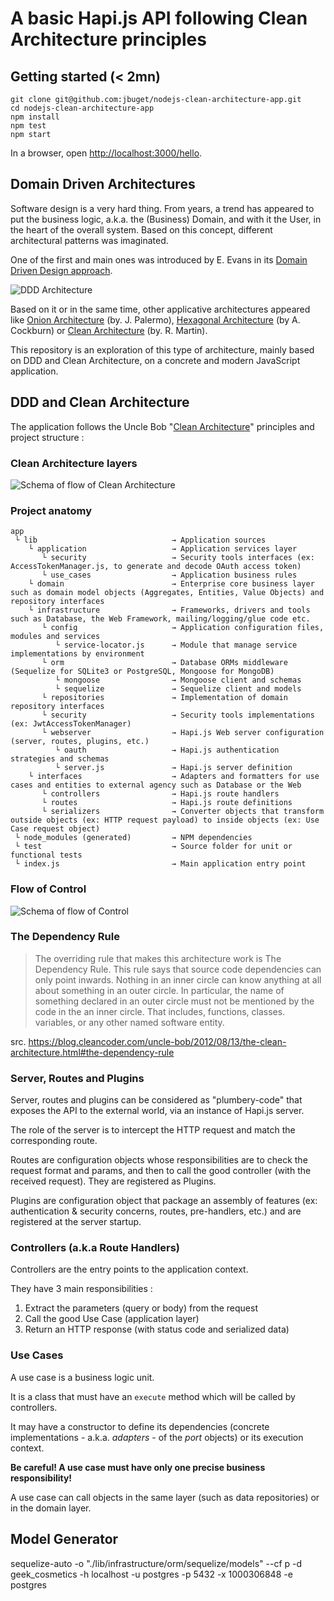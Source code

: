 # A basic Hapi.js API following Clean Architecture principles

## Getting started (< 2mn)

```
git clone git@github.com:jbuget/nodejs-clean-architecture-app.git
cd nodejs-clean-architecture-app
npm install
npm test
npm start
```

In a browser, open [http://localhost:3000/hello](http://localhost:3000/hello).

## Domain Driven Architectures

Software design is a very hard thing. From years, a trend has appeared to put the business logic, a.k.a. the (Business) Domain, and with it the User, in the heart of the overall system. Based on this concept, different architectural patterns was imaginated. 

One of the first and main ones was introduced by E. Evans in its [Domain Driven Design approach](http://dddsample.sourceforge.net/architecture.html).

![DDD Architecture](/doc/DDD_architecture.jpg)

Based on it or in the same time, other applicative architectures appeared like [Onion Architecture](https://jeffreypalermo.com/2008/07/the-onion-architecture-part-1/) (by. J. Palermo), [Hexagonal Architecture](https://alistair.cockburn.us/hexagonal-architecture/) (by A. Cockburn) or [Clean Architecture](https://8thlight.com/blog/uncle-bob/2012/08/13/the-clean-architecture.html) (by. R. Martin).

This repository is an exploration of this type of architecture, mainly based on DDD and Clean Architecture, on a concrete and modern JavaScript application.
 
## DDD and Clean Architecture

The application follows the Uncle Bob "[Clean Architecture](https://8thlight.com/blog/uncle-bob/2012/08/13/the-clean-architecture.html)" principles and project structure :

### Clean Architecture layers

![Schema of flow of Clean Architecture](/doc/Uncle_Bob_Clean_Architecture.jpg)

### Project anatomy

```
app 
 └ lib                              → Application sources 
    └ application                   → Application services layer
       └ security                   → Security tools interfaces (ex: AccessTokenManager.js, to generate and decode OAuth access token)
       └ use_cases                  → Application business rules 
    └ domain                        → Enterprise core business layer such as domain model objects (Aggregates, Entities, Value Objects) and repository interfaces
    └ infrastructure                → Frameworks, drivers and tools such as Database, the Web Framework, mailing/logging/glue code etc.
       └ config                     → Application configuration files, modules and services
          └ service-locator.js      → Module that manage service implementations by environment
       └ orm                        → Database ORMs middleware (Sequelize for SQLite3 or PostgreSQL, Mongoose for MongoDB)
          └ mongoose                → Mongoose client and schemas
          └ sequelize               → Sequelize client and models
       └ repositories               → Implementation of domain repository interfaces
       └ security                   → Security tools implementations (ex: JwtAccessTokenManager)
       └ webserver                  → Hapi.js Web server configuration (server, routes, plugins, etc.)
          └ oauth                   → Hapi.js authentication strategies and schemas
          └ server.js               → Hapi.js server definition
    └ interfaces                    → Adapters and formatters for use cases and entities to external agency such as Database or the Web
       └ controllers                → Hapi.js route handlers
       └ routes                     → Hapi.js route definitions
       └ serializers                → Converter objects that transform outside objects (ex: HTTP request payload) to inside objects (ex: Use Case request object)
 └ node_modules (generated)         → NPM dependencies
 └ test                             → Source folder for unit or functional tests
 └ index.js                         → Main application entry point
```

### Flow of Control

![Schema of flow of Control](/doc/Hapijs_Clean_Architecture.svg)

### The Dependency Rule

> The overriding rule that makes this architecture work is The Dependency Rule. This rule says that source code dependencies can only point inwards. Nothing in an inner circle can know anything at all about something in an outer circle. In particular, the name of something declared in an outer circle must not be mentioned by the code in the an inner circle. That includes, functions, classes. variables, or any other named software entity.
  
src. https://blog.cleancoder.com/uncle-bob/2012/08/13/the-clean-architecture.html#the-dependency-rule

### Server, Routes and Plugins

Server, routes and plugins can be considered as "plumbery-code" that exposes the API to the external world, via an instance of Hapi.js server. 

The role of the server is to intercept the HTTP request and match the corresponding route.

Routes are configuration objects whose responsibilities are to check the request format and params, and then to call the good controller (with the received request). They are registered as Plugins.

Plugins are configuration object that package an assembly of features (ex: authentication & security concerns, routes, pre-handlers, etc.) and are registered at the server startup.    

### Controllers (a.k.a Route Handlers)

Controllers are the entry points to the application context.

They have 3 main responsibilities :

1. Extract the parameters (query or body) from the request
2. Call the good Use Case (application layer)
3. Return an HTTP response (with status code and serialized data)

### Use Cases

A use case is a business logic unit.

It is a class that must have an `execute` method which will be called by controllers.

It may have a constructor to define its dependencies (concrete implementations - a.k.a. _adapters_ - of the _port_ objects) or its execution context.

**Be careful! A use case must have only one precise business responsibility!**

A use case can call objects in the same layer (such as data repositories) or in the domain layer.

## Model Generator
sequelize-auto -o "./lib/infrastructure/orm/sequelize/models" --cf p -d geek_cosmetics -h localhost -u postgres -p 5432 -x 1000306848 -e postgres